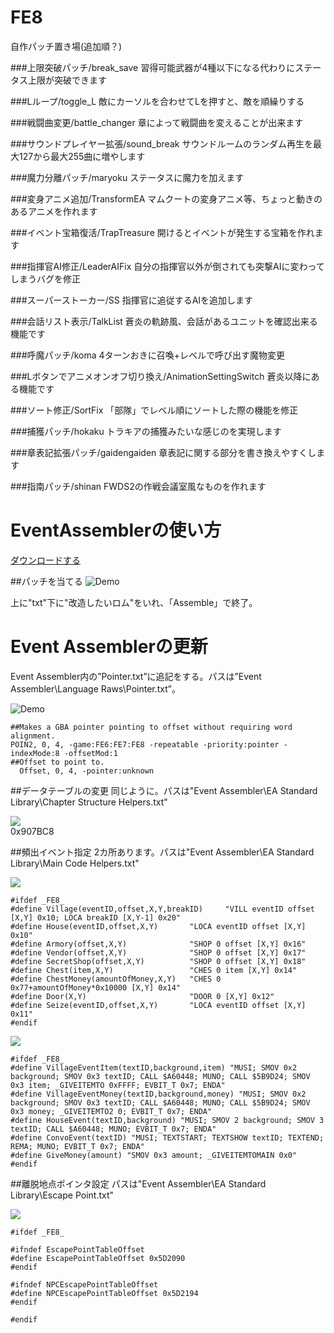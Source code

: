 # FE8
自作パッチ置き場(追加順？)

###上限突破パッチ/break_save
習得可能武器が4種以下になる代わりにステータス上限が突破できます

###Lループ/toggle_L
敵にカーソルを合わせてLを押すと、敵を順繰りする

###戦闘曲変更/battle_changer
章によって戦闘曲を変えることが出来ます

###サウンドプレイヤー拡張/sound_break
サウンドルームのランダム再生を最大127から最大255曲に増やします

###魔力分離パッチ/maryoku
ステータスに魔力を加えます

###変身アニメ追加/TransformEA
マムクートの変身アニメ等、ちょっと動きのあるアニメを作れます

###イベント宝箱復活/TrapTreasure
開けるとイベントが発生する宝箱を作れます

###指揮官AI修正/LeaderAIFix
自分の指揮官以外が倒されても突撃AIに変わってしまうバグを修正

###スーパーストーカー/SS
指揮官に追従するAIを追加します

###会話リスト表示/TalkList
蒼炎の軌跡風、会話があるユニットを確認出来る機能です

###呼魔パッチ/koma
4ターンおきに召喚+レベルで呼び出す魔物変更

###Lボタンでアニメオンオフ切り換え/AnimationSettingSwitch
蒼炎以降にある機能です

###ソート修正/SortFix
「部隊」でレベル順にソートした際の機能を修正

###捕獲パッチ/hokaku
トラキアの捕獲みたいな感じのを実現します

###章表記拡張パッチ/gaidengaiden
章表記に関する部分を書き換えやすくします

###指南パッチ/shinan
FWDS2の作戦会議室風なものを作れます


# EventAssemblerの使い方
[ダウンロードする](http://feuniverse.us/t/event-assembler/1749)

##パッチを当てる
![Demo](http://i.imgur.com/DSwzAjZ.png)

上に"txt"下に"改造したいロム"をいれ、「Assemble」で終了。

# Event Assemblerの更新
Event Assembler内の”Pointer.txt”に追記をする。パスは”Event Assembler\Language Raws\Pointer.txt”。

![Demo](http://i.imgur.com/dvMrOHk.png)

    ##Makes a GBA pointer pointing to offset without requiring word alignment.
    POIN2, 0, 4, -game:FE6:FE7:FE8 -repeatable -priority:pointer -indexMode:8 -offsetMod:1
    ##Offset to point to.
      Offset, 0, 4, -pointer:unknown

##データテーブルの変更
同じように。パスは"Event Assembler\EA Standard Library\Chapter Structure Helpers.txt"

![](http://i.imgur.com/xtaI1w6.png)  
    0x907BC8  

##頻出イベント指定
2カ所あります。パスは"Event Assembler\EA Standard Library\Main Code Helpers.txt"

![](http://i.imgur.com/iMgGkSP.png)

```
#ifdef _FE8_
#define Village(eventID,offset,X,Y,breakID) 	"VILL eventID offset [X,Y] 0x10; LOCA breakID [X,Y-1] 0x20"
#define House(eventID,offset,X,Y) 		"LOCA eventID offset [X,Y] 0x10"
#define Armory(offset,X,Y) 				"SHOP 0 offset [X,Y] 0x16"
#define Vendor(offset,X,Y) 				"SHOP 0 offset [X,Y] 0x17"
#define SecretShop(offset,X,Y) 			"SHOP 0 offset [X,Y] 0x18"
#define Chest(item,X,Y) 				"CHES 0 item [X,Y] 0x14"
#define ChestMoney(amountOfMoney,X,Y) 	"CHES 0 0x77+amountOfMoney*0x10000 [X,Y] 0x14"
#define Door(X,Y) 						"DOOR 0 [X,Y] 0x12"
#define Seize(eventID,offset,X,Y) 		"LOCA eventID offset [X,Y] 0x11"
#endif
```

![](http://i.imgur.com/a1whGSX.png)  

```
#ifdef _FE8_
#define VillageEventItem(textID,background,item) "MUSI; SMOV 0x2 background; SMOV 0x3 textID; CALL $A60448; MUNO; CALL $5B9D24; SMOV 0x3 item; _GIVEITEMTO 0xFFFF; EVBIT_T 0x7; ENDA"
#define VillageEventMoney(textID,background,money) "MUSI; SMOV 0x2 background; SMOV 0x3 textID; CALL $A60448; MUNO; CALL $5B9D24; SMOV 0x3 money; _GIVEITEMTO2 0; EVBIT_T 0x7; ENDA"
#define HouseEvent(textID,background) "MUSI; SMOV 2 background; SMOV 3 textID; CALL $A60448; MUNO; EVBIT_T 0x7; ENDA"
#define ConvoEvent(textID) "MUSI; TEXTSTART; TEXTSHOW textID; TEXTEND; REMA; MUNO; EVBIT_T 0x7; ENDA"
#define GiveMoney(amount) "SMOV 0x3 amount; _GIVEITEMTOMAIN 0x0"
#endif
```
##離脱地点ポインタ設定
パスは"Event Assembler\EA Standard Library\Escape Point.txt"

![](http://i.imgur.com/J5Qg1xQ.png)

```
#ifdef _FE8_

#ifndef EscapePointTableOffset
#define EscapePointTableOffset 0x5D2090
#endif

#ifndef NPCEscapePointTableOffset
#define NPCEscapePointTableOffset 0x5D2194
#endif

#endif
```
